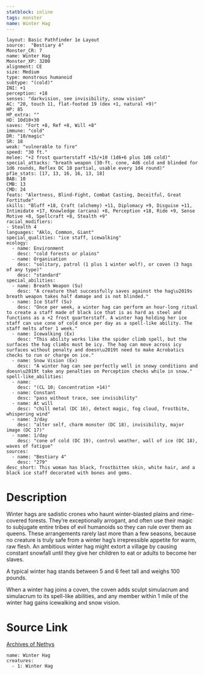 ```yaml
---
statblock: inline
tags: monster
name: Winter Hag
---
```

```statblock
layout: Basic Pathfinder 1e Layout
source:  "Bestiary 4"
Monster_CR: 7
name: Winter Hag
Monster_XP: 3200
alignment: CE
size: Medium
type: monstrous humanoid
subtype: "(cold)"
INI: +1
perception: +18
senses: "darkvision, see invisibility, snow vision"
AC: "20, touch 11, flat-footed 19 (dex +1, natural +9)"
HP: 85
HP_extra: ""
HD: 10d10+30
saves: "Fort +8, Ref +8, Will +8"
immune: "cold"
DR: "10/magic"
SR: 18
weak: "vulnerable to fire"
speed: "30 ft."
melee: "+2 frost quarterstaff +15/+10 (1d6+6 plus 1d6 cold)"
special_attacks: "breath weapon (30-ft. cone, 4d6 cold and blinded for 1d6 rounds, Reflex DC 18 partial, usable every 1d4 round)"
pf1e_stats: [17, 13, 16, 16, 13, 18]
BAB: 10
CMB: 13
CMD: 24
feats: "Alertness, Blind-Fight, Combat Casting, Deceitful, Great Fortitude"
skills: "Bluff +18, Craft (alchemy) +11, Diplomacy +9, Disguise +11, Intimidate +17, Knowledge (arcana) +8, Perception +18, Ride +9, Sense Motive +8, Spellcraft +8, Stealth +9"
racial_modifiers:
- Stealth 4
languages: "Aklo, Common, Giant"
special_qualities: "ice staff, icewalking"
ecology:
  - name: Environment
    desc: "cold forests or plains"
  - name: Organisation
    desc: "solitary, patrol (1 plus 1 winter wolf), or coven (3 hags of any type)"
    desc: "standard"
special_abilities:
  - name: Breath Weapon (Su)
    desc: "A creature that successfully saves against the hag\u2019s breath weapon takes half damage and is not blinded."
  - name: Ice Staff (Su)
    desc: "Once per week, a winter hag can perform an hour-long ritual to create a staff made of black ice that is as hard as steel and functions as a +2 frost quarterstaff. A winter hag holding her ice staff can use cone of cold once per day as a spell-like ability. The staff melts after 1 week."
  - name: Icewalking (Ex)
    desc: "This ability works like the spider climb spell, but the surfaces the hag climbs must be icy. The hag can move across icy surfaces without penalty and doesn\u2019t need to make Acrobatics checks to run or charge on ice."
  - name: Snow Vision (Ex)
    desc: "A winter hag can see perfectly well in snowy conditions and doesn\u2019t take any penalties on Perception checks while in snow."
spell-like_abilities:
  - name:
    desc: "(CL 10; Concentration +14)"
  - name: Constant
    desc: "pass without trace, see invisibility"
  - name: At will
    desc: "chill metal (DC 16), detect magic, fog cloud, frostbite, whispering wind"
  - name: 3/day
    desc: "alter self, charm monster (DC 18), invisibility, major image (DC 17)"
  - name: 1/day
    desc: "cone of cold (DC 19), control weather, wall of ice (DC 18), waves of fatigue"
sources:
  - name: "Bestiary 4"
    desc: "279"
desc_short: This woman has black, frostbitten skin, white hair, and a black ice staff decorated with bones and gems.
```
# Description
Winter hags are sadistic crones who haunt winter-blasted plains and rime-covered forests. They’re exceptionally arrogant, and often use their magic to subjugate entire tribes of evil humanoids so they can rule over them as queens. These arrangements rarely last more than a few seasons, because no creature is truly safe from a winter hag’s irrepressible appetite for warm, raw flesh. An ambitious winter hag might extort a village by causing constant snowfall until they give her children to eat or adults to become her slaves.

A typical winter hag stands between 5 and 6 feet tall and weighs 100 pounds.

When a winter hag joins a coven, the coven adds sculpt simulacrum and simulacrum to its spell-like abilities, and any member within 1 mile of the winter hag gains icewalking and snow vision.
# Source Link
[Archives of Nethys](https://aonprd.com/MonsterDisplay.aspx?ItemName=Winter%20Hag)
```encounter-table
name: Winter Hag
creatures:
  - 1: Winter Hag
```
